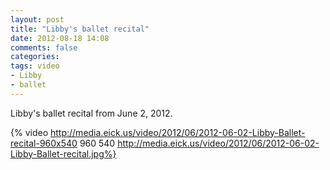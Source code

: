 ```yaml
---
layout: post
title: "Libby's ballet recital"
date: 2012-08-18 14:08
comments: false
categories: 
tags: video
- Libby
- ballet
---
```

Libby's ballet recital from June 2, 2012.

{% video http://media.eick.us/video/2012/06/2012-06-02-Libby-Ballet-recital-960x540 960 540  http://media.eick.us/video/2012/06/2012-06-02-Libby-Ballet-recital.jpg%}


